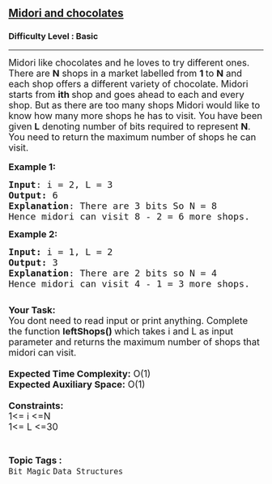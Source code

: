 <h2><a href="https://practice.geeksforgeeks.org/problems/midori-and-chocolates2438/1?page=1&difficulty[]=-1&category[]=Bit%20Magic&sortBy=submissions">Midori and chocolates</a></h2><h3>Difficulty Level : Basic</h3><hr><div class="problems_problem_content__Xm_eO"><p><span style="font-size:18px">Midori like chocolates and he loves to try different ones. There are <strong>N</strong> shops in a market labelled from <strong>1 </strong>to <strong>N</strong> and each shop offers a different variety of chocolate. Midori starts from <strong>ith </strong>shop and goes ahead to each and every shop. But as there are too many shops Midori would like to know how many more shops he has to visit. You have been given <strong>L</strong> denoting number of bits required to represent <strong>N</strong>. You need to return the maximum number of shops he can visit.</span><br>
<br>
<span style="font-size:18px"><strong>Example 1:</strong></span></p>

<pre><span style="font-size:18px"><strong>Input</strong>: i = 2, L = 3
<strong>Output:</strong>&nbsp;6
<strong>Explanation</strong>: There are 3 bits So N&nbsp;= 8
Hence midori can visit 8 - 2 = 6 more shops.</span>
</pre>

<p><span style="font-size:18px"><strong>Example 2:</strong></span></p>

<pre><span style="font-size:18px"><strong>Input: </strong>i = 1, L = 2
<strong>Output:&nbsp;</strong>3
<strong>Explanation</strong>: There are 2 bits so N =</span><span style="font-size:18px"> 4
Hence midori can visit 4 - 1 = 3 more shops.</span></pre>

<p><br>
<span style="font-size:18px"><strong>Your Task:&nbsp;&nbsp;</strong><br>
You dont need to read input or print anything. Complete the function <strong>leftShops()&nbsp;</strong>which takes i and L&nbsp;as input parameter and returns the maximum number of shops that midori can&nbsp;visit.<br>
<br>
<strong>Expected Time Complexity:</strong> O(1)<br>
<strong>Expected Auxiliary Space:</strong> O(1)<br>
<br>
<strong>Constraints:</strong><br>
1&lt;= i&nbsp;&lt;=N<br>
1&lt;= L&nbsp;&lt;=30</span></p>
</div><br><p><span style=font-size:18px><strong>Topic Tags : </strong><br><code>Bit Magic</code>&nbsp;<code>Data Structures</code>&nbsp;